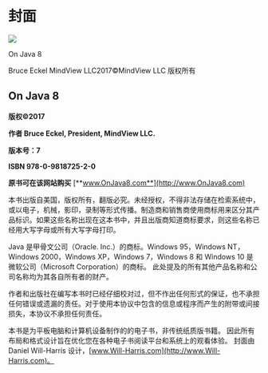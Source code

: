# 封面

![](https://cdn.jsdelivr.net/gh/reniie/OnJava8@publish/images/cover.jpg)

On Java 8

Bruce Eckel MindView LLC2017©MindView LLC 版权所有

## On Java 8

**版权©2017**

**作者 Bruce Eckel, President, MindView LLC.**

**版本号：7**

**ISBN 978-0-9818725-2-0**

**原书可在该网站购买** [**www.OnJava8.com**](http://www.OnJava8.com)

本书出版自美国，版权所有，翻版必究。未经授权，不得非法存储在检索系统中，或以电子，机械，影印，录制等形式传播。制造商和销售商使用商标用来区分其产品标识。如果这些名称出现在这本书中，并且出版商知道商标要求，则这些名称已经用大写字母或所有大写字母打印。

Java 是甲骨文公司（Oracle. Inc.）的商标。Windows 95，Windows NT，Windows 2000，Windows XP，Windows 7，Windows 8 和 Windows 10 是微软公司（Microsoft Corporation）的商标。 此处提及的所有其他产品名称和公司名称均为其各自所有者的财产。

作者和出版社在编写本书时已经仔细校对过，但不作出任何形式的保证，也不承担任何错误或遗漏的责任。对于使用本协议中包含的信息或程序而产生的附带或间接损失，本协议不承担任何责任。

本书是为平板电脑和计算机设备制作的的电子书，非传统纸质版书籍。 因此所有布局和格式设计旨在优化您在各种电子书阅读平台和系统上的观看体验。 封面由 Daniel Will-Harris 设计，[www.Will-Harris.com](http://www.Will-Harris.com)。

